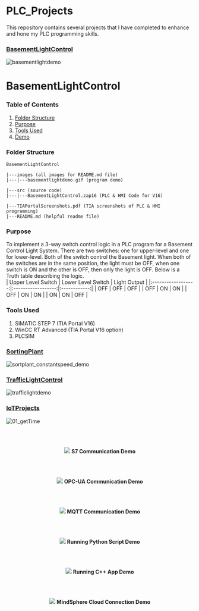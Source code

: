 # PLC_Projects
This repository contains several projects that I have completed to enhance and hone my PLC programming skills.

### [BasementLightControl](/BasementLightControl)

![basementlightdemo](https://github.com/user-attachments/assets/b043e62e-1bf6-42a3-a0bc-424e45f79f1b)

# BasementLightControl

### Table of Contents 
1. [Folder Structure](#folderstructure)
2. [Purpose](#purpose)
3. [Tools Used](#toolsused)
4. [Demo](#demo)

### Folder Structure <a name="folderstructure"></a>
```
BasementLightControl

|---images (all images for README.md file)
|---|---basementlightdemo.gif (program demo)

|---src (source code)
|---|---BasementLightControl.zap16 (PLC & HMI Code for V16)

|---TIAPortalScreenshots.pdf (TIA screenshots of PLC & HMI programming)
|---README.md (helpful readme file)
```

### Purpose <a name="purpose"></a>
To implement a 3-way switch control logic in a PLC program for a Basement Control Light System. There are two switches: one for upper-level and one for lower-level. Both of the switch control the Basement light. When both of the switches are in the same position, the light must be OFF, when one switch is ON and the other is OFF, then only the light is OFF. Below is a Truth table describing the logic.</br>
| Upper Level Switch | Lower Level Switch | Light Output |
|:------------------:|:------------------:|:------------:|
|         OFF        |         OFF        |      OFF     |
|         OFF        |         ON         |      ON      |
|         OFF        |         ON         |      ON      |
|         ON         |         ON         |      OFF     |

### Tools Used <a name="toolsused"></a>
1. SIMATIC STEP 7 (TIA Portal V16) </br>
2. WinCC RT Advanced (TIA Portal V16 option) </br>
3. PLCSIM </br>


### [SortingPlant](/SortingPlant)

![sortplant_constantspeed_demo](https://github.com/user-attachments/assets/df0f040c-c35b-4456-925c-d16d69773271)

### [TrafficLightControl](/TrafficLightControl)

![trafficlightdemo](https://github.com/user-attachments/assets/16cf5542-7f4d-4932-acdc-19744500a1f4)

### [IoTProjects](/IotProject)

![01_getTime](https://github.com/user-attachments/assets/2defccab-89e1-4cf8-86a1-8e29aac7c722)

</br>
</br>
<p align="center">
  <img src="IotProject/images/02_S7Communication.gif"/>
  <b>S7 Communication Demo</b>
</p>
</br>
</br>
<p align="center">
  <img src="IotProject/images/03_opcua.gif"/>
  <b>OPC-UA Communication Demo</b>
</p>
</br>
</br>
<p align="center">
  <img src="IotProject/images/04_mqtt.gif"/>
  <b>MQTT Communication Demo</b>
</p>
</br>
</br>
<p align="center">
  <img src="IotProject/images/05_python.gif"/>
  <b>Running Python Script Demo</b>
</p>
</br>
</br>
<p align="center">
  <img src="IotProject/images/06_cppoeecalculator.gif"/>
  <b>Running C++ App Demo</b>
</p>
</br>
</br>
<p align="center">
  <img src="IotProject/images/07_mindsphere.gif"/>
  <b>MindSphere Cloud Connection Demo</b>
</p>
